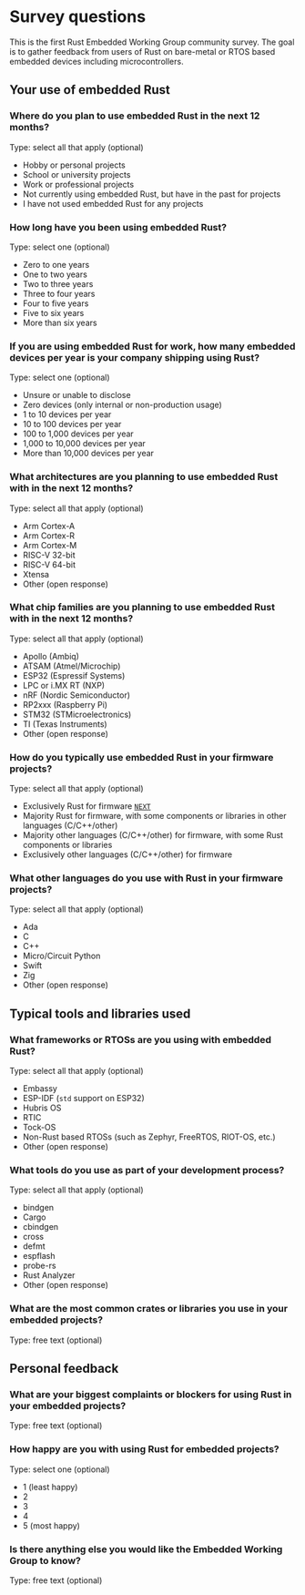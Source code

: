 # Survey questions

This is the first Rust Embedded Working Group community survey. The goal is to gather feedback from users of Rust on bare-metal or RTOS based embedded devices including microcontrollers.

## Your use of embedded Rust

### Where do you plan to use embedded Rust in the next 12 months?

Type: select all that apply (optional)

- Hobby or personal projects
- School or university projects
- Work or professional projects
- Not currently using embedded Rust, but have in the past for projects
- I have not used embedded Rust for any projects

### How long have you been using embedded Rust?

Type: select one (optional)

- Zero to one years
- One to two years
- Two to three years
- Three to four years
- Four to five years
- Five to six years
- More than six years

### If you are using embedded Rust for work, how many embedded devices per year is your company shipping using Rust?

Type: select one (optional)

- Unsure or unable to disclose
- Zero devices (only internal or non-production usage)
- 1 to 10 devices per year
- 10 to 100 devices per year
- 100 to 1,000 devices per year
- 1,000 to 10,000 devices per year
- More than 10,000 devices per year

### What architectures are you planning to use embedded Rust with in the next 12 months?

Type: select all that apply (optional)

- Arm Cortex-A
- Arm Cortex-R
- Arm Cortex-M
- RISC-V 32-bit
- RISC-V 64-bit
- Xtensa
- Other (open response)

### What chip families are you planning to use embedded Rust with in the next 12 months?

Type: select all that apply (optional)

- Apollo (Ambiq)
- ATSAM (Atmel/Microchip)
- ESP32 (Espressif Systems)
- LPC or i.MX RT (NXP)
- nRF (Nordic Semiconductor)
- RP2xxx (Raspberry Pi)
- STM32 (STMicroelectronics)
- TI (Texas Instruments)
- Other (open response)

### How do you typically use embedded Rust in your firmware projects?

Type: select all that apply (optional)

- Exclusively Rust for firmware [`NEXT`](#what-frameworks-or-rtoss-are-you-using-with-embedded-rust)
- Majority Rust for firmware, with some components or libraries in other languages (C/C++/other)
- Majority other languages (C/C++/other) for firmware, with some Rust components or libraries
- Exclusively other languages (C/C++/other) for firmware

### What other languages do you use with Rust in your firmware projects?

Type: select all that apply (optional)

* Ada
* C
* C++
* Micro/Circuit Python
* Swift
* Zig
* Other (open response)

## Typical tools and libraries used

### What frameworks or RTOSs are you using with embedded Rust?

Type: select all that apply (optional)

- Embassy
- ESP-IDF (`std` support on ESP32)
- Hubris OS
- RTIC
- Tock-OS
- Non-Rust based RTOSs (such as Zephyr, FreeRTOS, RIOT-OS, etc.)
- Other (open response)

### What tools do you use as part of your development process?

Type: select all that apply (optional)

- bindgen
- Cargo
- cbindgen
- cross
- defmt
- espflash
- probe-rs
- Rust Analyzer
- Other (open response)

### What are the most common crates or libraries you use in your embedded projects?

Type: free text (optional)

## Personal feedback

### What are your biggest complaints or blockers for using Rust in your embedded projects?

Type: free text (optional)

### How happy are you with using Rust for embedded projects?

Type: select one (optional)

- 1 (least happy)
- 2
- 3
- 4
- 5 (most happy)

### Is there anything else you would like the Embedded Working Group to know?

Type: free text (optional)
